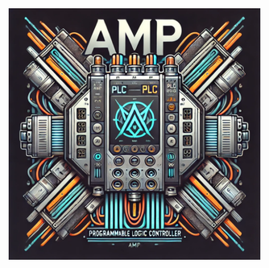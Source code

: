 <div style="display: flex; justify-content: center; align-items: center; height: 100%;">
    <img src="Progetto/Images/immagine1.png" alt="Descrizione" width="500" height="500">
</div>
